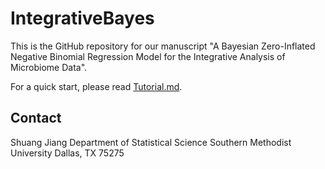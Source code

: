 IntegrativeBayes
================

This is the GitHub repository for our manuscript "A Bayesian Zero-Inflated Negative Binomial Regression Model for the Integrative Analysis of Microbiome Data".

For a quick start, please read [Tutorial.md](https://zhanxw.github.io/IntegrativeBayes/Tutorial.html).

Contact
-------
Shuang Jiang
Department of Statistical Science
Southern Methodist University
Dallas, TX 75275
